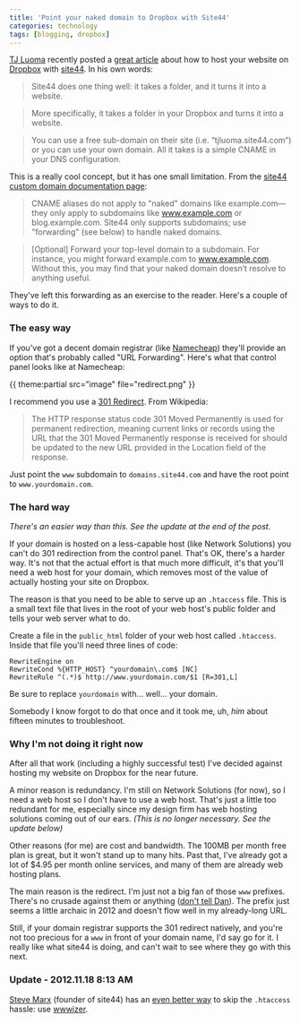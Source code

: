 ```yaml
---
title: 'Point your naked domain to Dropbox with Site44'
categories: technology
tags: [blogging, dropbox]
---
```


[TJ Luoma](http://twitter.com/tjluoma) recently posted a [great article](http://tj.luo.ma/articles/dropbox-site44-and-making-your-own-indexes) about how to host your website on [Dropbox](https://www.dropbox.com/home) with [site44](http://www.site44.com/). In his own words:

> Site44 does one thing well: it takes a folder, and it turns it into a website.

> More specifically, it takes a folder in your Dropbox and turns it into a website.

> You can use a free sub-domain on their site (i.e. “tjluoma.site44.com”) or you can use your own domain. All it takes is a simple CNAME in your DNS configuration.

This is a really cool concept, but it has one small limitation. From the [site44 custom domain documentation page](http://www.site44.com/custom-domains):

> CNAME aliases do not apply to "naked" domains like example.com—they only apply to subdomains like www.example.com or blog.example.com. Site44 only supports subdomains; use "forwarding" (see below) to handle naked domains.

> [Optional] Forward your top-level domain to a subdomain. For instance, you might forward example.com to www.example.com. Without this, you may find that your naked domain doesn’t resolve to anything useful.

They've left this forwarding as an exercise to the reader. Here's a couple of ways to do it.

### The easy way

If you've got a decent domain registrar (like [Namecheap](https://www.namecheap.com/)) they'll provide an option that's probably called "URL Forwarding". Here's what that control panel looks like at Namecheap:

{{ theme:partial src="image" file="redirect.png" }}

I recommend you use a [301 Redirect](https://en.wikipedia.org/wiki/HTTP_301). From Wikipedia:

> The HTTP response status code 301 Moved Permanently is used for permanent redirection, meaning current links or records using the URL that the 301 Moved Permanently response is received for should be updated to the new URL provided in the Location field of the response.

Just point the `www` subdomain to `domains.site44.com` and have the root point to `www.yourdomain.com`.

### The hard way

*There's an easier way than this. See the update at the end of the post.*

If your domain is hosted on a less-capable host (like Network Solutions) you can't do 301 redirection from the control panel. That's OK, there's a harder way. It's not that the actual effort is that much more difficult, it's that you'll need a web host for your domain, which removes most of the value of actually hosting your site on Dropbox. 

The reason is that you need to be able to serve up an `.htaccess` file. This is a small text file that lives in the root of your web host's public folder and tells your web server what to do. 

Create a file in the `public_html` folder of your web host called `.htaccess`. Inside that file you'll need three lines of code:

	RewriteEngine on
	RewriteCond %{HTTP_HOST} ^yourdomain\.com$ [NC]
	RewriteRule ^(.*)$ http://www.yourdomain.com/$1 [R=301,L]

Be sure to replace `yourdomain` with... well... your domain. 

Somebody I know forgot to do that once and it took me, uh, *him* about fifteen minutes to troubleshoot.

### Why I'm not doing it right now

After all that work (including a highly successful test) I've decided against hosting my website on Dropbox for the near future.

A minor reason is redundancy. I'm still on Network Solutions (for now), so I need a web host so I don't have to use a web host. That's just a little too redundant for me, especially since my design firm has web hosting solutions coming out of our ears. *(This is no longer necessary. See the update below)*

Other reasons (for me) are cost and bandwidth. The 100MB per month free plan is great, but it won't stand up to many hits. Past that, I've already got a lot of $4.95 per month online services, and many of them are already web hosting plans.

The main reason is the redirect. I'm just not a big fan of those `www` prefixes. There's no crusade against them or anything ([don't tell Dan](http://5by5.tv/buildanalyze/70)). The prefix just seems a little archaic in 2012 and doesn't flow well in my already-long URL.

Still, if your domain registrar supports the 301 redirect natively, and you're not too precious for a `www` in front of your domain name, I'd say go for it. I really like what site44 is doing, and can't wait to see where they go with this next.

### Update - 2012.11.18 8:13 AM

[Steve Marx](http://twitter.com/smarx) (founder of site44) has an [even better way](https://twitter.com/smarx/status/270195981453242368) to skip the `.htaccess` hassle: use [wwwizer](http://wwwizer.com/naked-domain-redirect).